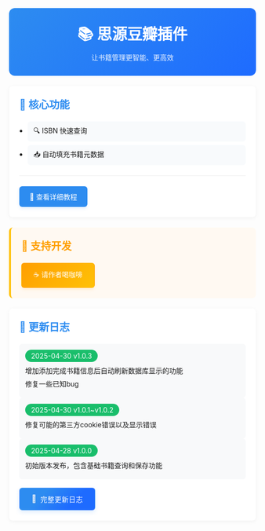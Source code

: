 <div class="sy__outline" style="max-width: 800px; margin: 0 auto;">
    <!-- 标题区域 -->
    <div style="text-align: center; padding: 2em; background: linear-gradient(135deg, #2d8cf0, #1e6bff); border-radius: 12px;">
        <h1 style="color: white; margin: 0; font-size: 2.2em;">📚 思源豆瓣插件</h1>
        <div style="color: rgba(255,255,255,0.9); margin-top: 0.5em;">让书籍管理更智能、更高效</div>
    </div>
    <div style="margin-top: 1.5em; padding: 1.5em; background: white; border-radius: 8px; box-shadow: 0 2px 8px rgba(0,0,0,0.05);">
        <h2 style="color: #2d8cf0; margin: 0 0 1em;">🚀 核心功能</h2>
        <ul style="margin: 0; padding-left: 1.2em;">
            <li style="margin: 0.5em 0; padding: 8px 12px; background: #f8fafc; border-radius: 6px;">🔍 ISBN 快速查询</li>
            <li style="margin: 0.5em 0; padding: 8px 12px; background: #f8fafc; border-radius: 6px;">📥 自动填充书籍元数据</li>
        </ul>
        <div style="margin: 1.5em 0; border-top: 1px solid #eee;"></div>
        <a href="https://cooperative-ferry-4dc.notion.site/SY-1e3c50d8b56c8074a709cad7290d1592" 
           style="display: inline-flex; 
                  align-items: center; 
                  padding: 10px 20px; 
                  background: #2d8cf0; 
                  color: white; 
                  border-radius: 6px; 
                  text-decoration: none;
                  transition: all 0.3s cubic-bezier(0.4, 0, 0.2, 1);
                  transform: translateY(0);
                  box-shadow: 0 4px 6px rgba(45,140,240,0.1);
                  border: 1px solid rgba(45,140,240,0.2);"
           onmouseover="this.style.transform='translateY(-2px)'; this.style.boxShadow='0 6px 12px rgba(45,140,240,0.2)'"
           onmouseout="this.style.transform='translateY(0)'; this.style.boxShadow='0 4px 6px rgba(45,140,240,0.1)'"
           onmousedown="this.style.transform='translateY(1px)'"
           onmouseup="this.style.transform='translateY(-2px)'">
            📖 查看详细教程
        </a>
    </div>
    <div style="margin: 1.5em 0; padding: 1.5em; background: #fff9f2; border-left: 4px solid #ffc107; border-radius: 8px;">
        <h2 style="color: #ff9f00; margin: 0 0 1em;">🌹 支持开发</h2>
        <a href="https://cooperative-ferry-4dc.notion.site/SY-1e3c50d8b56c809bae91e6e059c87e82" 
           style="display: inline-flex; 
                  align-items: center; 
                  padding: 12px 24px; 
                  background: linear-gradient(135deg, #ff9f00, #ffc107); 
                  color: white; 
                  border-radius: 6px; 
                  text-decoration: none;
                  transition: all 0.3s cubic-bezier(0.4, 0, 0.2, 1);
                  transform: translateY(0);
                  box-shadow: 0 4px 6px rgba(255,159,0,0.1);
                  border: 1px solid rgba(255,159,0,0.2);"
           onmouseover="this.style.transform='translateY(-2px)'; this.style.boxShadow='0 6px 12px rgba(255,159,0,0.2)'"
           onmouseout="this.style.transform='translateY(0)'; this.style.boxShadow='0 4px 6px rgba(255,159,0,0.1)'"
           onmousedown="this.style.transform='translateY(1px)'"
           onmouseup="this.style.transform='translateY(-2px)'">
            ☕️ 请作者喝咖啡
        </a>
    </div>
    <div style="margin: 1.5em 0; padding: 1.5em; background: white; border-radius: 8px; box-shadow: 0 2px 8px rgba(0,0,0,0.05);">
        <h2 style="color: #2d8cf0; margin: 0 0 1em;">📆 更新日志</h2>
        <div style="padding: 12px; background: #f8f9fa; border-radius: 6px;">
            <span style="display: inline-block; padding: 4px 12px; background: #19be6b; color: white; border-radius: 20px;">2025-04-30 v1.0.3</span>
            <p style="margin: 0.5em 0;">增加添加完成书籍信息后自动刷新数据库显示的功能</p>
            <p style="margin: 0.5em 0;">修复一些已知bug</p>
        </div>
        <div style="padding: 12px; background: #f8f9fa; border-radius: 6px;">
            <span style="display: inline-block; padding: 4px 12px; background: #19be6b; color: white; border-radius: 20px;">2025-04-30 v1.0.1~v1.0.2</span>
            <p style="margin: 0.5em 0;">修复可能的第三方cookie错误以及显示错误</p>
        </div>
        <div style="padding: 12px; background: #f8f9fa; border-radius: 6px;">
            <span style="display: inline-block; padding: 4px 12px; background: #19be6b; color: white; border-radius: 20px;">2025-04-28 v1.0.0</span>
            <p style="margin: 0.5em 0;">初始版本发布，包含基础书籍查询和保存功能</p>
        </div>
        <a href="https://cooperative-ferry-4dc.notion.site/1e5c50d8b56c803ab385f6670661d48d" 
           style="display: inline-flex;
                  align-items: center;
                  padding: 12px 24px;
                  background: linear-gradient(135deg, #2d8cf0 30%, #1e6bff 70%);
                  color: white;
                  border-radius: 6px;
                  text-decoration: none;
                  transition: all 0.3s cubic-bezier(0.4, 0, 0.2, 1);
                  transform: translateY(0);
                  box-shadow: 0 4px 8px rgba(45,140,240,0.15);
                  border: 1px solid rgba(255,255,255,0.2);
                  margin-top: 1.2em;
                  gap: 8px;">
            <span style="font-size: 1.1em; filter: drop-shadow(0 1px 1px rgba(0,0,0,0.1));">📄</span>
            <span style="font-weight: 500; letter-spacing: 0.5px;">完整更新日志</span>
        </a>
    </div>
</div>